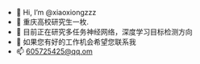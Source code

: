 - 👋 Hi, I’m @xiaoxiongzzz
- 👀 重庆高校研究生一枚.
- 🌱 目前正在研究多任务神经网络，深度学习目标检测方向
- 💞️ 如果您有好的工作机会希望您联系我
- 📫 605725425@qq.om

<!---
xiaoxiongzzz/xiaoxiongzzz is a ✨ special ✨ repository because its `README.md` (this file) appears on your GitHub profile.
You can click the Preview link to take a look at your changes.
--->
